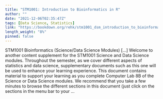 ```yaml
---
title: "STM1001: Introduction to Bioinformatics in R"
author: ""
date: "2021-12-06T02:35:47Z"
tags: [Data Science, Statistics]
link: "https://bookdown.org/rehk/stm1001_dsm_introduction_to_bioinformatics_in_r/"
length_weight: "8%"
pinned: false
---
```


STM1001 Bioinformatics (Science/Data Science Modules) [...] Welcome to another content supplement for the STM1001 Science and Data Science modules. Throughout the semester, as we cover different aspects of statistics and data science, supplementary documents such as this one will be used to enhance your learning experience. This document contains material to support your learning as you complete Computer Lab 8B of the Science or Data Science modules. We recommend that you take a few minutes to browse the different sections in this document (just click on the sections in the menu bar to your ...
